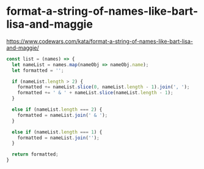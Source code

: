# format-a-string-of-names-like-bart-lisa-and-maggie
https://www.codewars.com/kata/format-a-string-of-names-like-bart-lisa-and-maggie/


```javascript
const list = (names) => {
  let nameList = names.map(nameObj => nameObj.name);
  let formatted = '';

  if (nameList.length > 2) {
    formatted += nameList.slice(0, nameList.length - 1).join(', ');
    formatted += ' & ' + nameList.slice(nameList.length - 1);
  }

  else if (nameList.length === 2) {
    formatted = nameList.join(' & ');
  }

  else if (nameList.length === 1) {
    formatted = nameList.join('');
  }

  return formatted;
}
```
